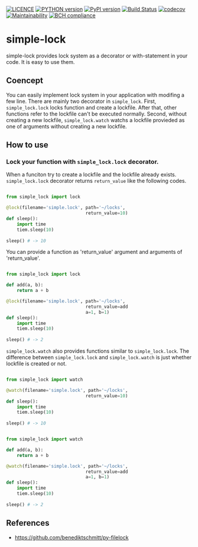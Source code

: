 [![LICENCE](https://img.shields.io/badge/LICENCE-MIT-brightgreen.svg)](https://github.com/0h-n0/simple-lock)
[![PYTHON version](https://img.shields.io/badge/python-3.5,3.6-blue.svg)](https://github.com/0h-n0/simple-lock)
[![PyPI version](https://img.shields.io/pypi/v/simple-lock.svg)](https://badge.fury.io/py/simple-lock)
[![Build Status](https://travis-ci.org/0h-n0/simple-lock.svg?branch=master)](https://travis-ci.org/0h-n0/simple-lock)
[![codecov](https://codecov.io/gh/0h-n0/simple-lock/branch/master/graph/badge.svg)](https://codecov.io/gh/0h-n0/simple-lock)
[![Maintainability](https://api.codeclimate.com/v1/badges/9a8b4b39d3673ccb6db6/maintainability)](https://codeclimate.com/github/0h-n0/simple-lock/maintainability)
[![BCH compliance](https://bettercodehub.com/edge/badge/0h-n0/simple-lock?branch=master)](https://bettercodehub.com/)



# simple-lock

simple-lock provides lock system as a decorator or with-statement in your code. It is easy to use them.

## Coencept

You can easily implement lock system in your application with modifing a few line. There are mainly two decorator in `simple_lock`. First, `simple_lock.lock` locks function and create a lockfile. After that, other functions refer to the lockfile can't be executed normally. Second, without creating a new lockfile, `simple_lock.watch` watchs a lockfile provieded as one of arguments without creating a new lockfile. 

## How to use

### Lock your function with `simple_lock.lock` decorator.

When a funciton try to create a lockfile and the lockfile already exists. `simple_lock.lock` decorator returns `return_value` like the following codes. 

```test.py

from simple_lock import lock

@lock(filename='simple.lock', path='~/locks',
                              return_value=10)
def sleep():
    import time
    tiem.sleep(10)
    
sleep() # -> 10
```

You can provide a function as 'return_value' argument and arguments of 'return_value'.

```test.py

from simple_lock import lock

def add(a, b):
    return a + b

@lock(filename='simple.lock', path='~/locks',
                              return_value=add
                              a=1, b=1)
def sleep():
    import time
    tiem.sleep(10)
    
sleep() # -> 2
```

`simple_lock.watch` also provides functions similar to `simple_lock.lock`. The difference between `simple_lock.lock` and `simple_lock.watch` is just whether lockfile is created or not.

```test.py

from simple_lock import watch

@watch(filename='simple.lock', path='~/locks',
                              return_value=10)
def sleep():
    import time
    tiem.sleep(10)
    
sleep() # -> 10
```

```test.py

from simple_lock import watch

def add(a, b):
    return a + b

@watch(filename='simple.lock', path='~/locks',
                              return_value=add
                              a=1, b=1)
def sleep():
    import time
    tiem.sleep(10)
    
sleep() # -> 2
```

## References

* https://github.com/benediktschmitt/py-filelock